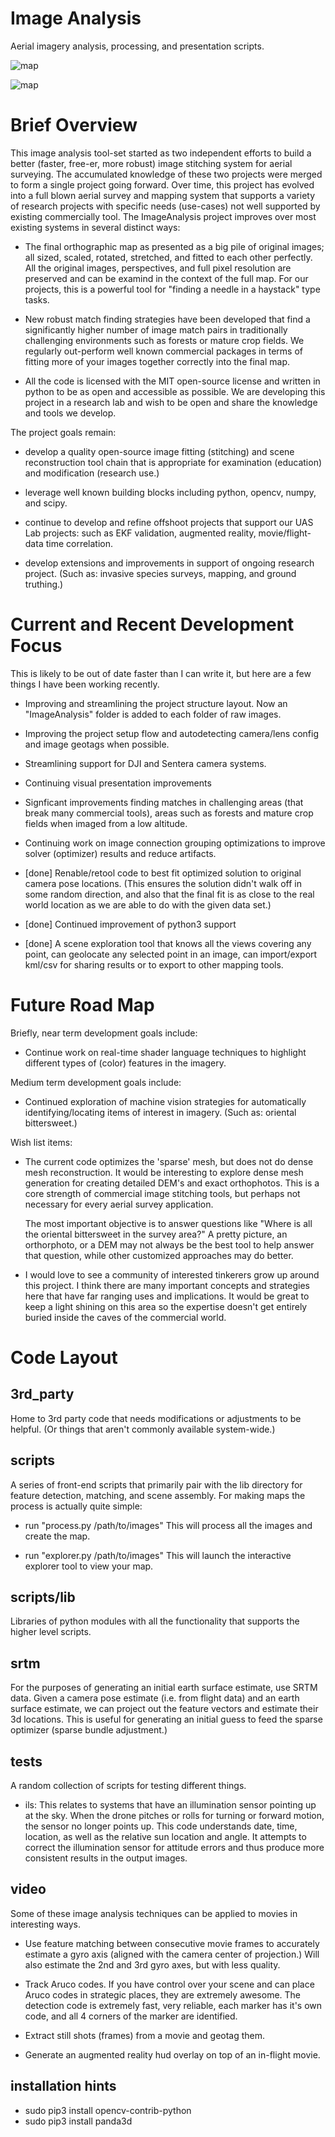 # Image Analysis

Aerial imagery analysis, processing, and presentation scripts.

![map](screenshots/bates.jpg "2812 Images Stitched Together")

![map](screenshots/bates-3d-skin.jpg "3D surface/skin")

# Brief Overview

This image analysis tool-set started as two independent efforts to
build a better (faster, free-er, more robust) image stitching system
for aerial surveying.  The accumulated knowledge of these two projects
were merged to form a single project going forward.  Over time, this
project has evolved into a full blown aerial survey and mapping system
that supports a variety of research projects with specific needs
(use-cases) not well supported by existing commercially tool.  The
ImageAnalysis project improves over most existing systems in several
distinct ways:

- The final orthographic map as presented as a big pile of original
  images; all sized, scaled, rotated, stretched, and fitted to each
  other perfectly.  All the original images, perspectives, and full
  pixel resolution are preserved and can be examind in the context of
  the full map.  For our projects, this is a powerful tool for
  "finding a needle in a haystack" type tasks.

- New robust match finding strategies have been developed that find a
  significantly higher number of image match pairs in traditionally
  challenging environments such as forests or mature crop fields.  We
  regularly out-perform well known commercial packages in terms of
  fitting more of your images together correctly into the final map.

- All the code is licensed with the MIT open-source license and
  written in python to be as open and accessible as possible.  We are
  developing this project in a research lab and wish to be open and
  share the knowledge and tools we develop.

The project goals remain:

- develop a quality open-source image fitting (stitching) and scene
  reconstruction tool chain that is appropriate for examination
  (education) and modification (research use.)

- leverage well known building blocks including python, opencv, numpy,
  and scipy.

- continue to develop and refine offshoot projects that support our
  UAS Lab projects: such as EKF validation, augmented reality,
  movie/flight-data time correlation.

- develop extensions and improvements in support of ongoing research
  project.  (Such as: invasive species surveys, mapping, and ground
  truthing.)

# Current and Recent Development Focus

This is likely to be out of date faster than I can write it, but here
are a few things I have been working recently.

- Improving and streamlining the project structure layout.  Now an
  "ImageAnalysis" folder is added to each folder of raw images.

- Improving the project setup flow and autodetecting camera/lens
  config and image geotags when possible.

- Streamlining support for DJI and Sentera camera systems.

- Continuing visual presentation improvements

- Signficant improvements finding matches in challenging areas (that
  break many commercial tools), areas such as forests and mature crop
  fields when imaged from a low altitude.

- Continuing work on image connection grouping optimizations to
  improve solver (optimizer) results and reduce artifacts.

- [done] Renable/retool code to best fit optimized solution to original
  camera pose locations.  (This ensures the solution didn't walk off
  in some random direction, and also that the final fit is as close to
  the real world location as we are able to do with the given data
  set.)

- [done] Continued improvement of python3 support

- [done] A scene exploration tool that knows all the views covering
  any point, can geolocate any selected point in an image, can
  import/export kml/csv for sharing results or to export to other
  mapping tools.

# Future Road Map

Briefly, near term development goals include:

- Continue work on real-time shader language techniques to highlight
  different types of (color) features in the imagery.

Medium term development goals include:

- Continued exploration of machine vision strategies for automatically
  identifying/locating items of interest in imagery.  (Such as:
  oriental bittersweet.)

Wish list items:

- The current code optimizes the 'sparse' mesh, but does not do dense
  mesh reconstruction.  It would be interesting to explore dense mesh
  generation for creating detailed DEM's and exact orthophotos.  This
  is a core strength of commercial image stitching tools, but perhaps
  not necessary for every aerial survey application.

  The most important objective is to answer questions like "Where is
  all the oriental bittersweet in the survey area?"  A pretty picture,
  an orthorphoto, or a DEM may not always be the best tool to help
  answer that question, while other customized approaches may do
  better.

- I would love to see a community of interested tinkerers grow up
  around this project.  I think there are many important concepts and
  strategies here that have far ranging uses and implications.  It
  would be great to keep a light shining on this area so the expertise
  doesn't get entirely buried inside the caves of the commercial
  world.


# Code Layout

## 3rd_party

   Home to 3rd party code that needs modifications or adjustments to
   be helpful.  (Or things that aren't commonly available
   system-wide.)

## scripts

   A series of front-end scripts that primarily pair with the lib
   directory for feature detection, matching, and scene assembly.  For
   making maps the process is actually quite simple:

   - run "process.py /path/to/images" This will process all the images
     and create the map.
     
   - run "explorer.py /path/to/images" This will launch the
     interactive explorer tool to view your map.
   
## scripts/lib

   Libraries of python modules with all the functionality that
   supports the higher level scripts.


## srtm

   For the purposes of generating an initial earth surface estimate,
   use SRTM data.  Given a camera pose estimate (i.e. from flight
   data) and an earth surface estimate, we can project out the feature
   vectors and estimate their 3d locations.  This is useful for
   generating an initial guess to feed the sparse optimizer (sparse
   bundle adjustment.)

## tests

   A random collection of scripts for testing different things.

   - ils: This relates to systems that have an illumination sensor
     pointing up at the sky.  When the drone pitches or rolls for
     turning or forward motion, the sensor no longer points up.  This
     code understands date, time, location, as well as the relative
     sun location and angle.  It attempts to correct the illumination
     sensor for attitude errors and thus produce more consistent
     results in the output images.

## video

   Some of these image analysis techniques can be applied to movies in
   interesting ways.

   - Use feature matching between consecutive movie frames to
     accurately estimate a gyro axis (aligned with the camera center
     of projection.)  Will also estimate the 2nd and 3rd gyro axes,
     but with less quality.

   - Track Aruco codes.  If you have control over your scene and can
     place Aruco codes in strategic places, they are extremely
     awesome.  The detection code is extremely fast, very reliable,
     each marker has it's own code, and all 4 corners of the marker
     are identified.

   - Extract still shots (frames) from a movie and geotag them.

   - Generate an augmented reality hud overlay on top of an in-flight
     movie.

## installation hints

  - sudo pip3 install opencv-contrib-python
  - sudo pip3 install panda3d